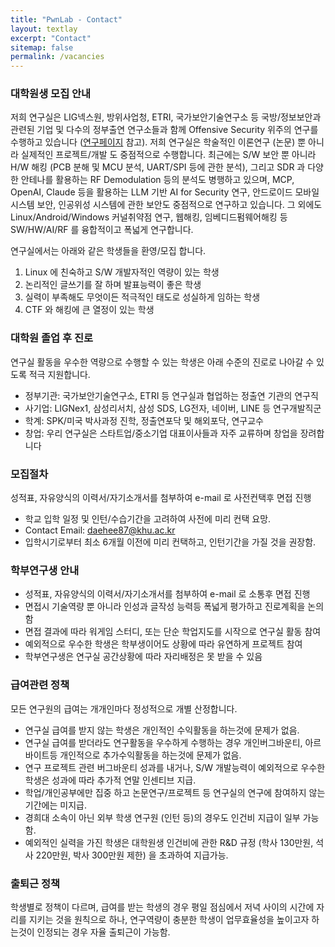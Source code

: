 ```yaml
---
title: "PwnLab - Contact"
layout: textlay
excerpt: "Contact"
sitemap: false
permalink: /vacancies
---
```


### 대학원생 모집 안내
저희 연구실은 LIG넥스원, 방위사업청, ETRI, 국가보안기술연구소 등 국방/정보보안과 관련된 기업 및 다수의 정부출연 연구소들과 함께
Offensive Security 위주의 연구를 수행하고 있습니다 ([연구페이지](research) 참고). 
저희 연구실은 학술적인 이론연구 (논문) 뿐 아니라 실제적인 프로젝트/개발 도 중점적으로 수행합니다. 
최근에는 S/W 보안 뿐 아니라 H/W 해킹 (PCB 분해 및 MCU 분석, UART/SPI 등에 관한 분석), 그리고 SDR 과 
다양한 안테나를 활용하는 RF Demodulation 등의 분석도 병행하고 있으며, 
MCP, OpenAI, Claude 등을 활용하는 LLM 기반 AI for Security 연구, 안드로이드 모바일 시스템 보안, 
인공위성 시스템에 관한 보안도 중점적으로 연구하고 있습니다. 
그 외에도 Linux/Android/Windows 커널취약점 연구, 웹해킹, 임베디드펌웨어해킹 등 SW/HW/AI/RF 를 융합적이고 폭넓게 연구합니다.

연구실에서는 아래와 같은 학생들을 환영/모집 합니다.
1. Linux 에 친숙하고 S/W 개발자적인 역량이 있는 학생
2. 논리적인 글쓰기를 잘 하며 발표능력이 좋은 학생
3. 실력이 부족해도 무엇이든 적극적인 태도로 성실하게 임하는 학생
4. CTF 와 해킹에 큰 열정이 있는 학생

### 대학원 졸업 후 진로
연구실 활동을 우수한 역량으로 수행할 수 있는 학생은 아래 수준의 진로로 나아갈 수 있도록 적극 지원합니다.
- 정부기관: 국가보안기술연구소, ETRI 등 연구실과 협업하는 정출연 기관의 연구직
- 사기업: LIGNex1, 삼성리서치, 삼성 SDS, LG전자, 네이버, LINE 등 연구개발직군
- 학계: SPK/미국 박사과정 진학, 정출연포닥 및 해외포닥, 연구교수
- 창업: 우리 연구실은 스타트업/중소기업 대표이사들과 자주 교류하며 창업을 장려합니다

### 모집절차
성적표, 자유양식의 이력서/자기소개서를 첨부하여 e-mail 로 사전컨택후 면접 진행
- 학교 입학 일정 및 인턴/수습기간을 고려하여 사전에 미리 컨택 요망.
- Contact Email: daehee87@khu.ac.kr
- 입학시기로부터 최소 6개월 이전에 미리 컨택하고, 인턴기간을 가질 것을 권장함.

### 학부연구생 안내
- 성적표, 자유양식의 이력서/자기소개서를 첨부하여 e-mail 로 소통후 면접 진행
- 면접시 기술역량 뿐 아니라 인성과 글작성 능력등 폭넓게 평가하고 진로계획을 논의함
- 면접 결과에 따라 워게임 스터디, 또는 단순 학업지도를 시작으로 연구실 활동 참여
- 예외적으로 우수한 학생은 학부생이어도 상황에 따라 유연하게 프로젝트 참여
- 학부연구생은 연구실 공간상황에 따라 자리배정은 못 받을 수 있음

### 급여관련 정책
모든 연구원의 급여는 개개인마다 정성적으로 개별 산정합니다.
- 연구실 급여를 받지 않는 학생은 개인적인 수익활동을 하는것에 문제가 없음.
- 연구실 급여를 받더라도 연구활동을 우수하게 수행하는 경우 개인버그바운티, 아르바이트등 개인적으로 추가수익활동을 하는것에 문제가 없음.
- 연구 프로젝트 관련 버그바운티 성과를 내거나, S/W 개발능력이 예외적으로 우수한 학생은 성과에 따라 추가적 연말 인센티브 지급.
- 학업/개인공부에만 집중 하고 논문연구/프로젝트 등 연구실의 연구에 참여하지 않는 기간에는 미지급.
- 경희대 소속이 아닌 외부 학생 연구원 (인턴 등)의 경우도 인건비 지급이 일부 가능함.
- 예외적인 실력을 가진 학생은 대학원생 인건비에 관한 R&D 규정 (학사 130만원, 석사 220만원, 박사 300만원 제한) 을 초과하여 지급가능.

### 출퇴근 정책
학생별로 정책이 다르며, 급여를 받는 학생의 경우 평일 점심에서 저녁 사이의 시간에
자리를 지키는 것을 원칙으로 하나, 연구역량이 충분한 학생이 업무효율성을 높이고자
하는것이 인정되는 경우 자율 출퇴근이 가능함.


